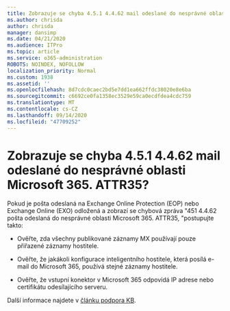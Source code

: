 ```yaml
---
title: Zobrazuje se chyba 4.5.1 4.4.62 mail odeslané do nesprávné oblasti Microsoft 365. ATTR35?
ms.author: chrisda
author: chrisda
manager: dansimp
ms.date: 04/21/2020
ms.audience: ITPro
ms.topic: article
ms.service: o365-administration
ROBOTS: NOINDEX, NOFOLLOW
localization_priority: Normal
ms.custom: 1938
ms.assetid: ''
ms.openlocfilehash: 8d7cdc0caec2bd5e7dd1ea662ffdc38020e8e6ba
ms.sourcegitcommit: c6692ce0fa1358ec3529e59ca0ecdfdea4cdc759
ms.translationtype: MT
ms.contentlocale: cs-CZ
ms.lasthandoff: 09/14/2020
ms.locfileid: "47709252"
---
```

# <a name="are-you-seeing-error-451-4462-mail-sent-to-the-wrong-microsoft-365-region-attr35"></a>Zobrazuje se chyba 4.5.1 4.4.62 mail odeslané do nesprávné oblasti Microsoft 365. ATTR35?

Pokud je pošta odeslaná na Exchange Online Protection (EOP) nebo Exchange Online (EXO) odložená a zobrazí se chybová zpráva "451 4.4.62 pošta odeslaná do nesprávné oblasti Microsoft 365. ATTR35, "postupujte takto:

- Ověřte, zda všechny publikované záznamy MX používají pouze přiřazené záznamy hostitele.

- Ověřte, že jakákoli konfigurace inteligentního hostitele, která posílá e-mail do Microsoft 365, používá stejné záznamy hostitele.

- Ověřte, že vstupní konektor v Microsoft 365 odpovídá IP adrese nebo certifikátu odesílajícího serveru.

Další informace najdete v [článku podpora KB](https://support.microsoft.com/help/4057301/attr35-response-code-when-mail-is-sent-to-eop-exo).
